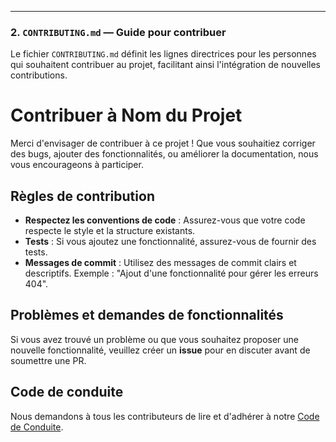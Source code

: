 ---

### 2. **`CONTRIBUTING.md`** — Guide pour contribuer
Le fichier `CONTRIBUTING.md` définit les lignes directrices pour les personnes qui souhaitent contribuer au projet, facilitant ainsi l'intégration de nouvelles contributions.

# Contribuer à Nom du Projet

Merci d'envisager de contribuer à ce projet ! Que vous souhaitiez corriger des bugs, ajouter des fonctionnalités, ou améliorer la documentation, nous vous encourageons à participer.

## Règles de contribution

- **Respectez les conventions de code** : Assurez-vous que votre code respecte le style et la structure existants.
- **Tests** : Si vous ajoutez une fonctionnalité, assurez-vous de fournir des tests.
- **Messages de commit** : Utilisez des messages de commit clairs et descriptifs. Exemple : "Ajout d'une fonctionnalité pour gérer les erreurs 404".

## Problèmes et demandes de fonctionnalités

Si vous avez trouvé un problème ou que vous souhaitez proposer une nouvelle fonctionnalité, veuillez créer un **issue** pour en discuter avant de soumettre une PR.

## Code de conduite

Nous demandons à tous les contributeurs de lire et d'adhérer à notre [Code de Conduite](CODE_OF_CONDUCT.md).
